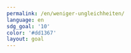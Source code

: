 ```yaml
---
permalink: /en/weniger-ungleichheiten/
language: en
sdg_goal: '10'
color: '#dd1367'
layout: goal
---
```


